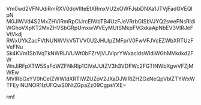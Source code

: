 Vm0wd2VFNUdiRmRXV0doVllteEtXRmxVU2xOWFJsbDNXa1JTVjFadGVEQlpN
M0JIWVd4S2MxZHViRmRpClJrcElWbTB4UzFJeVRrbGlSbVJYQ2sweFNsRldi
WGhoVXpKT2MxZHVSbGRpUmxwWVEyMUtSMkpFVGxkaApNbEV3VlRJeFVtVkdj
RWxUYkZacFVtNUNWVkV5TVV0U2JHUlpZMFprV0FwVFJVcEZWbXRTUzFVeFNu
Sk4KVm1Sb1VqTkNWRlJVUWt0bFZrVjVUVlprYWxacldsWldiWGhMVkdkd2FW
WnJiRFpXTW5SaFdWZFNkRlp1ClVsUUtZV3h3VDFWc2FGTlNWbXgwVFZjMWEw
MVlRbGxYV0hCelZWWldXRTlWZUZoV2JXaDJWRlZHZGxNeQpVblZTYWxWTFEy
NUNOR1IzUFQwS0NtZGpaZz09CgpsYXE=

rmf